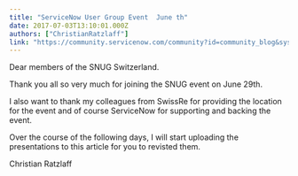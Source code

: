 ```yaml
---
title: "ServiceNow User Group Event  June th"
date: 2017-07-03T13:10:01.000Z
authors: ["ChristianRatzlaff"]
link: "https://community.servicenow.com/community?id=community_blog&sys_id=ae4d6229dbd0dbc01dcaf3231f96195c"
---
```

<p>Dear members of the SNUG Switzerland.</p><p>Thank you all so very much for joining the SNUG event on June 29th.</p><p>I also want to thank my colleagues from SwissRe for providing the location for the event and of course ServiceNow for supporting and backing the event.</p><p></p><p>Over the course of the following days, I will start uploading the presentations to this article for you to revisted them.</p><p></p><p>Christian Ratzlaff</p>